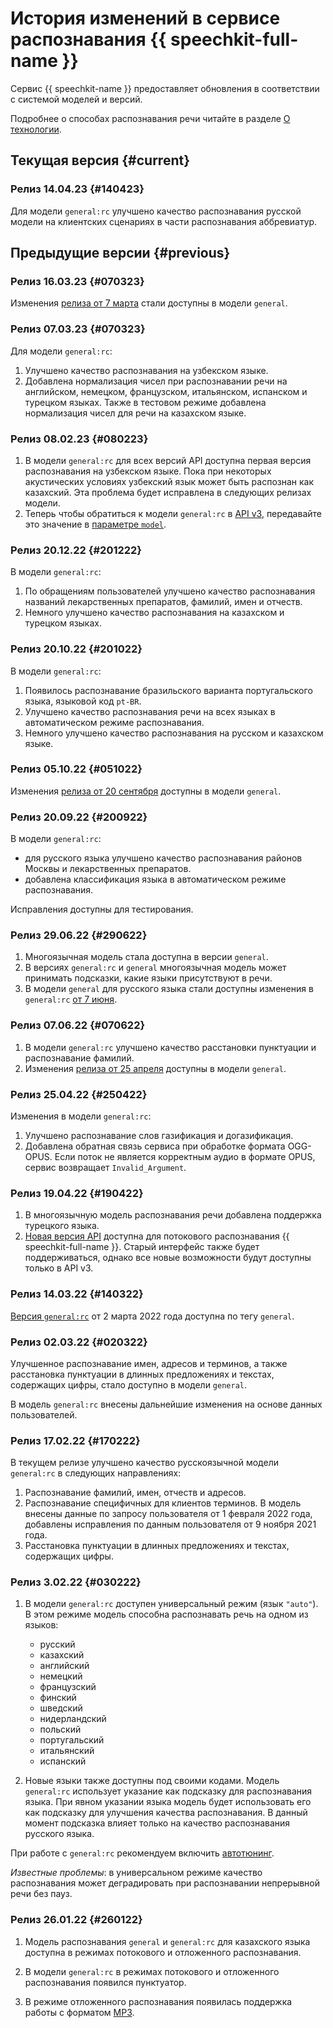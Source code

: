 # История изменений в сервисе распознавания {{ speechkit-full-name }}

Сервис {{ speechkit-name }} предоставляет обновления в соответствии с системой моделей и версий.

Подробнее о способах распознавания речи читайте в разделе [О технологии](stt/index.md).

## Текущая версия {#current}

### Релиз 14.04.23 {#140423}

Для модели `general:rc` улучшено качество распознавания русской модели на клиентских сценариях в части распознавания аббревиатур.

## Предыдущие версии {#previous}

### Релиз 16.03.23 {#070323}

Изменения [релиза от 7 марта](#070323) стали доступны в модели `general`. 

### Релиз 07.03.23 {#070323}

Для модели `general:rc`:

1. Улучшено качество распознавания на узбекском языке.
1. Добавлена нормализация чисел при распознавании речи на английском, немецком, французском, итальянском, испанском и турецком языках. Также в тестовом режиме добавлена нормализация чисел для речи на казахском языке. 

### Релиз 08.02.23 {#080223}

1. В модели `general:rc` для всех версий API доступна первая версия распознавания на узбекском языке. Пока при некоторых акустических условиях узбекский язык может быть распознан как казахский. Эта проблема будет исправлена в следующих релизах модели.
1. Теперь чтобы обратиться к модели `general:rc` в [API v3](./stt-v3/api-ref/grpc/), передавайте это значение в [параметре `model`](./stt-v3/api-ref/grpc/stt_service#RecognitionModelOptions).

### Релиз 20.12.22 {#201222}

В модели `general:rc`:
1. По обращениям пользователей улучшено качество распознавания названий лекарственных препаратов, фамилий, имен и отчеств.
1. Немного улучшено качество распознавания на казахском и турецком языках.

### Релиз 20.10.22 {#201022}

В модели `general:rc`:
1. Появилось распознавание бразильского варианта португальского языка, языковой код `pt-BR`.
1. Улучшено качество распознавания речи на всех языках в автоматическом режиме распознавания.
1. Немного улучшено качество распознавания на русском и казахском языке.

### Релиз 05.10.22 {#051022}

Изменения [релиза от 20 сентября](#200922) доступны в модели `general`.

### Релиз 20.09.22 {#200922}

В модели `general:rc`:
* для русского языка улучшено качество распознавания районов Москвы и лекарственных препаратов. 
* добавлена классификация языка в автоматическом режиме распознавания. 

Исправления доступны для тестирования.

### Релиз 29.06.22 {#290622}

1. Многоязычная модель стала доступна в версии `general`.
1. В версиях `general:rc` и `general` многоязычная модель может принимать подсказки, какие языки присутствуют в речи.
1. В модели `general` для русского языка стали доступны изменения в `general:rc` [от 7 июня](#070622). 

### Релиз 07.06.22 {#070622}

1. В модели `general:rc` улучшено качество расстановки пунктуации и распознавание фамилий.
1. Изменения [релиза от 25 апреля](#250422) доступны в модели `general`. 

### Релиз 25.04.22 {#250422}

Изменения в модели `general:rc`:

1. Улучшено распознавание слов газификация и догазификация.
1. Добавлена обратная связь сервиса при обработке формата OGG-OPUS. Если поток не является корректным аудио в формате OPUS, сервис возвращает `Invalid_Argument`.

### Релиз 19.04.22 {#190422}

1. В многоязычную модель распознавания речи добавлена поддержка турецкого языка.
1. [Новая версия API](v3/api-ref/grpc/) доступна для потокового распознавания {{ speechkit-full-name }}. Старый интерфейс также будет поддерживаться, однако все новые возможности будут доступны только в API v3.

### Релиз 14.03.22 {#140322}

[Версия `general:rc`](#020322) от 2 марта 2022 года доступна по тегу `general`.

### Релиз 02.03.22 {#020322}

Улучшенное распознавание имен, адресов и терминов, а также расстановка пунктуации в длинных предложениях и текстах, содержащих цифры, стало доступно в модели `general`.

В модель `general:rc` внесены дальнейшие изменения на основе данных пользователей.

### Релиз 17.02.22 {#170222}

В текущем релизе улучшено качество русскоязычной модели `general:rc` в следующих направлениях:

1. Распознавание фамилий, имен, отчеств и адресов.
1. Распознавание специфичных для клиентов терминов. В модель внесены данные по запросу пользователя от 1 февраля 2022 года, добавлены исправления по данным пользователя от 9 ноября 2021 года.
1. Расстановка пунктуации в длинных предложениях и текстах, содержащих цифры.

### Релиз 3.02.22 {#030222}

1. В модели `general:rc` доступен универсальный режим (язык `"auto"`). В этом режиме модель способна распознавать речь на одном из языков:
   * русский
   * казахский
   * английский
   * немецкий
   * французский
   * финский
   * шведский
   * нидерландский
   * польский
   * португальский
   * итальянский
   * испанский

1. Новые языки также доступны под своими кодами. Модель `general:rc` использует указание как подсказку для распознавания языка. При явном указании языка модель будет использовать его как подсказку для улучшения качества распознавания. В данный момент подсказка влияет только на качество распознавания русского языка.

При работе с `general:rc` рекомендуем включить [автотюнинг](stt/additional-training.md#autotuning).

_Известные проблемы_: в универсальном режиме качество распознавания может деградировать при распознавании непрерывной речи без пауз.

### Релиз 26.01.22 {#260122}

1. Модель распознавания `general` и `general:rc` для казахского языка доступна в режимах потокового и отложенного распознавания.

1. В модели `general:rc` в режимах потокового и отложенного распознавания появился пунктуатор. 

1. В режиме отложенного распознавания появилась поддержка работы с форматом [MP3](https://ru.wikipedia.org/wiki/MP3).
